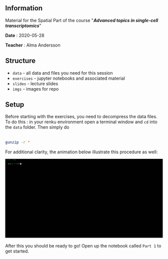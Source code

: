 ## Information

Material for the Spatial Part of the course "**_Advanced topics in single-cell transcriptomics_**"

**Date** : 2020-05-28

**Teacher** : Alma Andersson

## Structure

* `data` - all data and files you need for this session
* `exercises` - jupyter notebooks and associated material
* `slides` - lecture slides
* `imgs` - images for repo


## Setup 
Before starting with the exercises, you need to decompress the data files. To do this : in your renku environment open a terminal window and `cd` into the `data` folder. Then simply do

```sh

gunzip -r *

```

For additional clarity, the animation below illustrate this procedure as well:

<img src="imgs/instr.gif">


After this you should be ready to go! Open up the notebook called `Part 1` to get started.

